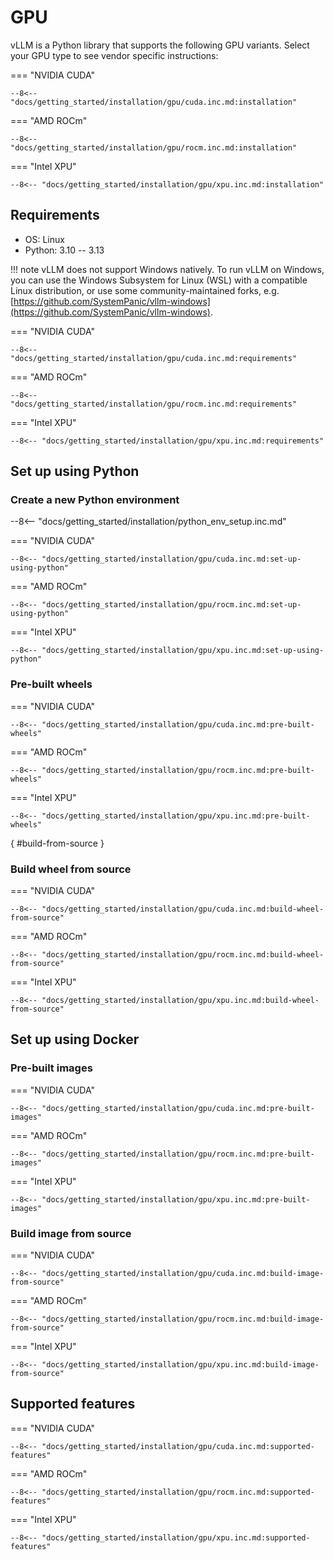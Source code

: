 # GPU

vLLM is a Python library that supports the following GPU variants. Select your GPU type to see vendor specific instructions:

=== "NVIDIA CUDA"

    --8<-- "docs/getting_started/installation/gpu/cuda.inc.md:installation"

=== "AMD ROCm"

    --8<-- "docs/getting_started/installation/gpu/rocm.inc.md:installation"

=== "Intel XPU"

    --8<-- "docs/getting_started/installation/gpu/xpu.inc.md:installation"

## Requirements

- OS: Linux
- Python: 3.10 -- 3.13

!!! note
    vLLM does not support Windows natively. To run vLLM on Windows, you can use the Windows Subsystem for Linux (WSL) with a compatible Linux distribution, or use some community-maintained forks, e.g. [https://github.com/SystemPanic/vllm-windows](https://github.com/SystemPanic/vllm-windows).

=== "NVIDIA CUDA"

    --8<-- "docs/getting_started/installation/gpu/cuda.inc.md:requirements"

=== "AMD ROCm"

    --8<-- "docs/getting_started/installation/gpu/rocm.inc.md:requirements"

=== "Intel XPU"

    --8<-- "docs/getting_started/installation/gpu/xpu.inc.md:requirements"

## Set up using Python

### Create a new Python environment

--8<-- "docs/getting_started/installation/python_env_setup.inc.md"

=== "NVIDIA CUDA"

    --8<-- "docs/getting_started/installation/gpu/cuda.inc.md:set-up-using-python"

=== "AMD ROCm"

    --8<-- "docs/getting_started/installation/gpu/rocm.inc.md:set-up-using-python"

=== "Intel XPU"

    --8<-- "docs/getting_started/installation/gpu/xpu.inc.md:set-up-using-python"

### Pre-built wheels

=== "NVIDIA CUDA"

    --8<-- "docs/getting_started/installation/gpu/cuda.inc.md:pre-built-wheels"

=== "AMD ROCm"

    --8<-- "docs/getting_started/installation/gpu/rocm.inc.md:pre-built-wheels"

=== "Intel XPU"

    --8<-- "docs/getting_started/installation/gpu/xpu.inc.md:pre-built-wheels"

[](){ #build-from-source }

### Build wheel from source

=== "NVIDIA CUDA"

    --8<-- "docs/getting_started/installation/gpu/cuda.inc.md:build-wheel-from-source"

=== "AMD ROCm"

    --8<-- "docs/getting_started/installation/gpu/rocm.inc.md:build-wheel-from-source"

=== "Intel XPU"

    --8<-- "docs/getting_started/installation/gpu/xpu.inc.md:build-wheel-from-source"

## Set up using Docker

### Pre-built images

=== "NVIDIA CUDA"

    --8<-- "docs/getting_started/installation/gpu/cuda.inc.md:pre-built-images"

=== "AMD ROCm"

    --8<-- "docs/getting_started/installation/gpu/rocm.inc.md:pre-built-images"

=== "Intel XPU"

    --8<-- "docs/getting_started/installation/gpu/xpu.inc.md:pre-built-images"

### Build image from source

=== "NVIDIA CUDA"

    --8<-- "docs/getting_started/installation/gpu/cuda.inc.md:build-image-from-source"

=== "AMD ROCm"

    --8<-- "docs/getting_started/installation/gpu/rocm.inc.md:build-image-from-source"

=== "Intel XPU"

    --8<-- "docs/getting_started/installation/gpu/xpu.inc.md:build-image-from-source"

## Supported features

=== "NVIDIA CUDA"

    --8<-- "docs/getting_started/installation/gpu/cuda.inc.md:supported-features"

=== "AMD ROCm"

    --8<-- "docs/getting_started/installation/gpu/rocm.inc.md:supported-features"

=== "Intel XPU"

    --8<-- "docs/getting_started/installation/gpu/xpu.inc.md:supported-features"
